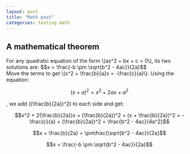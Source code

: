 ```yaml
---
layout: post
title: "Math post"
categories: testing math
---
```


## A mathematical theorem
<div class="theorem">
For any quadratic equation of the form \(ax^2 + bx + c = 0\), its two solutions are:
$$x = \frac{-b \pm \sqrt{b^2 - 4ac}}{2a}$$
</div>
<div class="proof">
Move the terms to get \(x^2 + \frac{b}{a}x = -\frac{c}{a}\). Using the equation:

$$(x + a)^2 = x^2 + 2ax + a^2$$

, we add \((\frac{b}{2a})^2\) to each side and get:

$$x^2 + 2(\frac{b}{2a})x + (\frac{b}{2a})^2  = (x + \frac{b}{2a})^2
 = -\frac{c}{a} + (\frac{b}{2a})^2
 = \frac{b^2 - 4ac}{4a^2}$$

$$x + \frac{b}{2a}  = \pm\frac{\sqrt{b^2 - 4ac}}{2a}$$

$$x = \frac{-b \pm \sqrt{b^2 - 4ac}}{2a}$$
</div>

